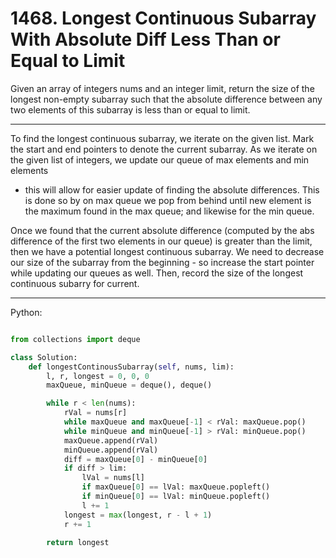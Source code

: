 # 1468. Longest Continuous Subarray With Absolute Diff Less Than or Equal to Limit

Given an array of integers nums and an integer limit, return the size of the
longest non-empty subarray such that the absolute difference between any two
elements of this subarray is less than or equal to limit.

---

To find the longest continuous subarray, we iterate on the given list. Mark the
start and end pointers to denote the current subarray. As we iterate on the
given list of integers, we update our queue of max elements and min elements
- this will allow for easier update of finding the absolute differences. This
  is done so by on max queue we pop from behind until new element is the
  maximum found in the max queue; and likewise for the min queue.

Once we found that the current absolute difference (computed by the abs
difference of the first two elements in our queue) is greater than the limit,
then we have a potential longest continuous subarray. We need to decrease our
size of the subarray from the beginning - so increase the start pointer while
updating our queues as well. Then, record the size of the longest continuous
subarry for current.

---

Python:

```python

from collections import deque

class Solution:
    def longestContinousSubarray(self, nums, lim):
        l, r, longest = 0, 0, 0
        maxQueue, minQueue = deque(), deque()

        while r < len(nums):
            rVal = nums[r]
            while maxQueue and maxQueue[-1] < rVal: maxQueue.pop()
            while minQueue and minQueue[-1] > rVal: minQueue.pop()
            maxQueue.append(rVal)
            minQueue.append(rVal)
            diff = maxQueue[0] - minQueue[0]
            if diff > lim:
                lVal = nums[l]
                if maxQueue[0] == lVal: maxQueue.popleft()
                if minQueue[0] == lVal: minQueue.popleft()
                l += 1
            longest = max(longest, r - l + 1)
            r += 1

        return longest
```
